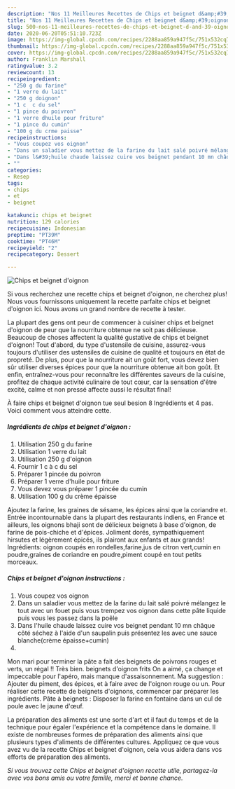 ```yaml
---
description: "Nos 11 Meilleures Recettes de Chips et beignet d&amp;#39;oignon"
title: "Nos 11 Meilleures Recettes de Chips et beignet d&amp;#39;oignon"
slug: 500-nos-11-meilleures-recettes-de-chips-et-beignet-d-and-39-oignon
date: 2020-06-20T05:51:10.723Z
image: https://img-global.cpcdn.com/recipes/2288aa859a947f5c/751x532cq70/chips-et-beignet-doignon-photo-principale-de-la-recette.jpg
thumbnail: https://img-global.cpcdn.com/recipes/2288aa859a947f5c/751x532cq70/chips-et-beignet-doignon-photo-principale-de-la-recette.jpg
cover: https://img-global.cpcdn.com/recipes/2288aa859a947f5c/751x532cq70/chips-et-beignet-doignon-photo-principale-de-la-recette.jpg
author: Franklin Marshall
ratingvalue: 3.2
reviewcount: 13
recipeingredient:
- "250 g du farine"
- "1 verre du lait"
- "250 g doignon"
- "1 c  c du sel"
- "1 pince du poivron"
- "1 verre dhuile pour friture"
- "1 pince du cumin"
- "100 g du crme paisse"
recipeinstructions:
- "Vous coupez vos oignon"
- "Dans un saladier vous mettez de la farine du lait salé poivré mélangez le tout avec un fouet puis vous trempez vos oignon dans cette pâte liquide puis vous les passez dans la poêle"
- "Dans l&#39;huile chaude laissez cuire vos beignet pendant 10 mn châque côté séchez à l&#39;aide d&#39;un saupalin puis présentez les avec une sauce blanche(crème épaisse+cumin)"
- ""
categories:
- Resep
tags:
- chips
- et
- beignet

katakunci: chips et beignet 
nutrition: 129 calories
recipecuisine: Indonesian
preptime: "PT39M"
cooktime: "PT46M"
recipeyield: "2"
recipecategory: Dessert

---
```



![Chips et beignet d&#39;oignon](https://img-global.cpcdn.com/recipes/2288aa859a947f5c/751x532cq70/chips-et-beignet-doignon-photo-principale-de-la-recette.jpg)

Si vous recherchez une recette chips et beignet d&#39;oignon, ne cherchez plus! Nous vous fournissons uniquement la recette parfaite chips et beignet d&#39;oignon ici. Nous avons un grand nombre de recette à tester.

La plupart des gens ont peur de commencer à cuisiner chips et beignet d&#39;oignon de peur que la nourriture obtenue ne soit pas délicieuse. Beaucoup de choses affectent la qualité gustative de chips et beignet d&#39;oignon! Tout d'abord, du type d'ustensile de cuisine, assurez-vous toujours d'utiliser des ustensiles de cuisine de qualité et toujours en état de propreté. De plus, pour que la nourriture ait un goût fort, vous devez bien sûr utiliser diverses épices pour que la nourriture obtenue ait bon goût. Et enfin, entraînez-vous pour reconnaître les différentes saveurs de la cuisine, profitez de chaque activité culinaire de tout cœur, car la sensation d'être excité, calme et non pressé affecte aussi le résultat final!

<!--inarticleads1-->

À faire chips et beignet d&#39;oignon tue seul besion 8 Ingrédients et 4 pas. Voici comment vous atteindre cette.

##### Ingrédients de chips et beignet d&#39;oignon :

1. Utilisation 250 g du farine
1. Utilisation 1 verre du lait
1. Utilisation 250 g d&#39;oignon
1. Fournir 1 c à c du sel
1. Préparer 1 pincée du poivron
1. Préparer 1 verre d&#39;huile pour friture
1. Vous devez vous préparer 1 pincée du cumin
1. Utilisation 100 g du crème épaisse


Ajoutez la farine, les graines de sésame, les épices ainsi que la coriandre et. Entrée incontournable dans la plupart des restaurants indiens, en France et ailleurs, les oignons bhaji sont de délicieux beignets à base d&#39;oignon, de farine de pois-chiche et d&#39;épices. Joliment dorés, sympathiquement hirsutes et légèrement épicés, ils plairont aux enfants et aux grands! Ingrédients: oignon coupés en rondelles,farine,jus de citron vert,cumin en poudre,graines de coriandre en poudre,piment coupé en tout petits morceaux. 

<!--inarticleads2-->

##### Chips et beignet d&#39;oignon instructions :

1. Vous coupez vos oignon
1. Dans un saladier vous mettez de la farine du lait salé poivré mélangez le tout avec un fouet puis vous trempez vos oignon dans cette pâte liquide puis vous les passez dans la poêle
1. Dans l&#39;huile chaude laissez cuire vos beignet pendant 10 mn châque côté séchez à l&#39;aide d&#39;un saupalin puis présentez les avec une sauce blanche(crème épaisse+cumin)
1. 


Mon mari pour terminer la pâte a fait des beignets de poivrons rouges et verts, un régal !! Très bien. beignets d&#39;oignon frits On a aimé, ça change et impeccable pour l&#39;apéro, mais manque d&#39;assaisonnement. Ma suggestion : Ajouter du piment, des épices, et à faire avec de l&#39;oignon rouge ou un. Pour réaliser cette recette de beignets d&#39;oignons, commencer par préparer les ingrédients. Pâte à beignets : Disposer la farine en fontaine dans un cul de poule avec le jaune d&#39;œuf. 

<!--inarticleads1-->

<p>
La préparation des aliments est une sorte d'art et il faut du temps et de la technique pour égaler l'expérience et la compétence dans le domaine. Il existe de nombreuses formes de préparation des aliments ainsi que plusieurs types d'aliments de différentes cultures. Appliquez ce que vous avez vu de la recette Chips et beignet d&#39;oignon, cela vous aidera dans vos efforts de préparation des aliments.
</p>

<p>
<i>Si vous trouvez cette Chips et beignet d&#39;oignon recette utile, partagez-la avec vos bons amis ou votre famille, merci et bonne chance.</i>
</p>
